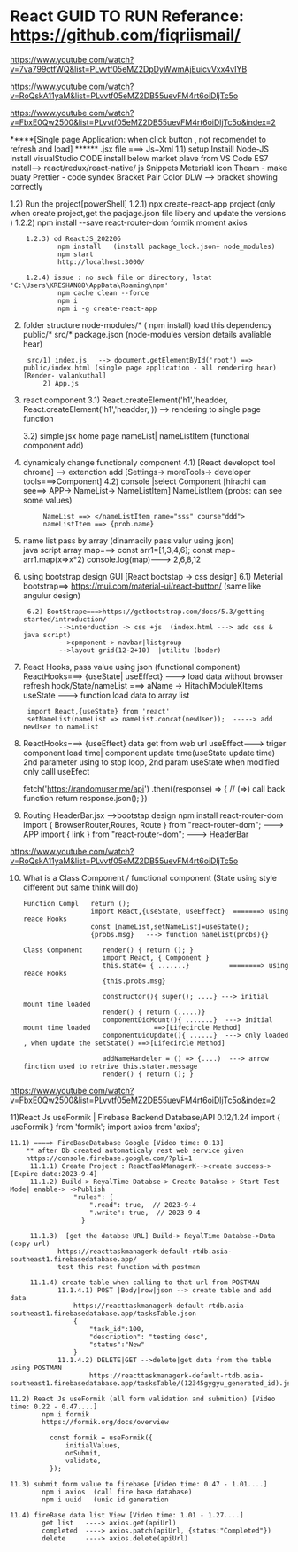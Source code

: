 React GUID TO RUN
Referance: https://github.com/fiqriismail/
=========================================================================================	
https://www.youtube.com/watch?v=7va799ctfWQ&list=PLvvtf05eMZ2DpDyWwmAjEuicvVxx4vIYB

https://www.youtube.com/watch?v=RoQskA11yaM&list=PLvvtf05eMZ2DB55uevFM4rt6oiDljTc5o

https://www.youtube.com/watch?v=FbxE0Qw2500&list=PLvvtf05eMZ2DB55uevFM4rt6oiDljTc5o&index=2

*****[Single page Application: when click button , not recomendet to refresh and load]  ******
.jsx file ===> Js+Xml
1.1) setup
		Instaill Node-JS 
		install visualStudio CODE
			install below market plave from VS Code
				ES7 install--> react/redux/react-native/ js Snippets
				Meteriakl icon Theam - make buaty
				Prettier - code syndex
				Bracket Pair Color DLW --> bracket showing correctly
				
1.2) Run the project[powerShell]
		1.2.1) npx create-react-app project  (only when create project,get the pacjage.json file libery and update the versions )
		1.2.2) npm install --save react-router-dom formik moment axios
				
		1.2.3) cd ReactJS_202206
				npm install   (install package_lock.json+ node_modules)
				npm start
				http://localhost:3000/  

		1.2.4) issue : no such file or directory, lstat 'C:\Users\KRESHAN88\AppData\Roaming\npm'
				npm cache clean --force 
				npm i 
				npm i -g create-react-app 
			
			
2) folder structure
		node-modules/*   ( npm install) load this dependency
		public/*
		src/*
		package.json     (node-modules version details avaliable hear)
		
		src/1) index.js   --> document.getElementById('root') ==> public/index.html (single page application - all rendering hear) [Render- valankuthal]
			2) App.js
				
3) react component
	 3.1) React.createElement('h1','headder, React.createElement('h1','headder, ))  --> rendering to single page function
	 
	 3.2) simple jsx home page 
		 nameList|  nameListItem (functional component add)
	 
4) dynamicaly change functionaly component
		4.1) [React developot tool chrome]  --> extenction add [Settings-> moreTools-> developer tools===>Component]
		4.2) console |select Component
			[hirachi can see==> APP-> NameList-> NameListItem]
			NameListItem (probs: can see some values)
			
			NameList ==> </nameListItem name="sss" course"ddd">
			nameListItem ==> {prob.name} 

		
5) name list pass by array (dinamacily pass valur using json)  
		java script array map===>
			const arr1=[1,3,4,6];
			const map= arr1.map(x=>x*2)
			console.log(map)---> 2,6,8,12
		
6) using bootstrap design GUI [React bootstap -> css design]
		6.1) Meterial bootstrap==> https://mui.com/material-ui/react-button/   (same like angulur design)
		
		6.2) BootStrape===>https://getbootstrap.com/docs/5.3/getting-started/introduction/     
				-->interduction -> css +js  (index.html	---> add css & java script)
				-->cpmponent-> navbar|listgroup
				-->layout grid(12-2+10)  |utilitu (boder)
		
7) React Hooks, pass value using json (functional component) ReactHooks===>  {useState| useEffect}
		---> load data without browser refresh
			 hook/State/nameList ===> aName -> HitachiModuleKItems
			 useState ---> function load data to array list
			 
		import React,{useState} from 'react' 
		setNameList(nameList => nameList.concat(newUser));  -----> add newUser to nameList
		
8) ReactHooks===>  {useEffect}
    data get from web url 
	useEffect---> triger component load time| component update time(useState update time)
	              2nd parameter using to stop loop, 2nd param useState when modified only calll useEfect
	
	fetch('https://randomuser.me/api')
	.then((response) => {   //   (=>) call back function
        return response.json();
    })
		
9) Routing 
	HeaderBar.jsx -->bootstap design
	npm install react-router-dom
	import { BrowserRouter,Routes, Route } from "react-router-dom";   ---> APP
	import { link } from "react-router-dom";                          ---> HeaderBar


https://www.youtube.com/watch?v=RoQskA11yaM&list=PLvvtf05eMZ2DB55uevFM4rt6oiDljTc5o

10) What is a Class Component / functional component  (State using style different but same think will do) 
									
		Function Compl   return ();   		
						 import React,{useState, useEffect}  =======> using reace Hooks
						 const [nameList,setNameList]=useState();
						 {probs.msg}   ---> function namelist(probs){}
						 
		Class Component     render() { return (); }
						    import React, { Component } 
						    this.state= { .......}          ========> using reace Hooks
							{this.probs.msg}
							
							constructor(){ super(); ....} ---> initial mount time loaded
							render() { return (.....)}
							componentDidMount(){ .......}  ---> initial mount time loaded                ==>[Lifecircle Method]
							componentDidUpdate(){ ......}  ---> only loaded , when update the setState() ==>[Lifecircle Method]
							
							addNameHandeler = () => {....)  ---> arrow finction used to retrive this.stater.message
							render() { return (); }


https://www.youtube.com/watch?v=FbxE0Qw2500&list=PLvvtf05eMZ2DB55uevFM4rt6oiDljTc5o&index=2

11)React Js useFormik | Firebase Backend Database/API    0.12/1.24
	import { useFormik } from 'formik';
	import axios from 'axios';
		
	11.1) ====> FireBaseDatabase Google [Video time: 0.13] 
		** after Db created automaticaly rest web service given
		https://console.firebase.google.com/?pli=1
		 11.1.1) Create Project : ReactTaskManagerK-->create success-> [Expire date:2023-9-4]
		 11.1.2) Build-> ReyalTime Databse-> Create Databse-> Start Test Mode| enable-> ->Publish
					"rules": {
						".read": true,  // 2023-9-4
						".write": true,  // 2023-9-4
					  }
		
		 11.1.3)  [get the databse URL] Build-> ReyalTime Databse->Data (copy url) 
				https://reacttaskmanagerk-default-rtdb.asia-southeast1.firebasedatabase.app/
				test this rest function with postman	
				
		 11.1.4) create table when calling to that url from POSTMAN
				11.1.4.1) POST |Body|row|json --> create table and add data
					https://reacttaskmanagerk-default-rtdb.asia-southeast1.firebasedatabase.app/tasksTable.json
					{
						"task_id":100,
						"description": "testing desc",
						"status":"New"
					}
				11.1.4.2) DELETE|GET -->delete|get data from the table using POSTMAN
						https://reacttaskmanagerk-default-rtdb.asia-southeast1.firebasedatabase.app/tasksTable/(12345gygyu_generated_id).json
						
	11.2) React Js useFormik (all form validation and submition) [Video time: 0.22 - 0.47....] 
			npm i formik
			https://formik.org/docs/overview
			
			  const formik = useFormik({
				  initialValues,
				  onSubmit,
				  validate,
			  });
			  
	11.3) submit form value to firebase [Video time: 0.47 - 1.01....] 
			npm i axios  (call fire base database)
			npm i uuid   (unic id generation
			
	11.4) fireBase data list View [Video time: 1.01 - 1.27....] 
			get list   ----> axios.get(apiUrl)
			completed  ----> axios.patch(apiUrl, {status:"Completed"})
			delete     ----> axios.delete(apiUrl)
			
			
			
 



